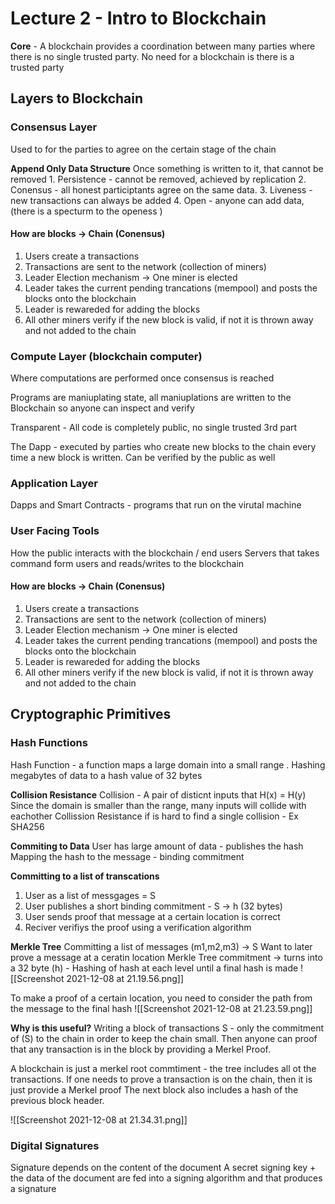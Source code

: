 # Lecture 2 - Intro to Blockchain 
**Core** - A blockchain provides a coordination between many parties where there is no single trusted party. No need for a blockchain is there is a trusted party 


## Layers to Blockchain 
### Consensus Layer
Used to for the parties to agree on the certain stage of the chain 

**Append Only Data Structure**
Once something is written to it, that cannot be removed 
	1. Persistence - cannot be removed, achieved by replication
	2. Conensus - all honest participtants agree on the same data. 
	3. Liveness - new transactions can always be added
	4. Open - anyone can add data, (there is a specturm to the openess )
	
#### How are blocks -> Chain (Conensus)
1. Users create a transactions
2. Transactions are sent to the network (collection of miners)
3. Leader Election mechanism -> One miner is elected
4. Leader takes the current pending trancations (mempool) and posts the blocks onto the blockchain
5. Leader is rewareded for adding the blocks
6. All other miners verify if the new block is valid, if not it is thrown away and not added to the chain 

### Compute Layer (blockchain computer)
Where computations are performed once consensus is reached 

Programs are maniuplating state, all maniuplations are written to the Blockchain so anyone can inspect and verify 

Transparent - All code is completely public, no single trusted 3rd part 

The Dapp - executed by parties who create new blocks to the chain every time a new block is written. Can be verified by the public as well 

### Application Layer 
Dapps and Smart Contracts - programs that run on the virutal machine 

### User Facing Tools 
How the public interacts with the blockchain  / end users 
Servers that takes command form users and reads/writes to the  blockchain 

#### How are blocks -> Chain (Conensus)
1. Users create a transactions
2. Transactions are sent to the network (collection of miners)
3. Leader Election mechanism -> One miner is elected
4. Leader takes the current pending trancations (mempool) and posts the blocks onto the blockchain
5. Leader is rewareded for adding the blocks
6. All other miners verify if the new block is valid, if not it is thrown away and not added to the chain 

## Cryptographic Primitives 
### Hash Functions 
Hash Function - a function maps a large domain into a small range . Hashing megabytes of data to a hash value of 32 bytes 

**Collision Resistance**
Collision - A pair of disticnt inputs that H(x) = H(y)
Since the domain is smaller than the range, many inputs will collide with eachother 
Collission Resistance if is hard to find a single collision - Ex SHA256

**Commiting to Data**
User has large amount of data - publishes the hash
Mapping the hash to the message - binding commitment 

**Committing to a list of transcations** 
1. User as a list of messgages = S 
2. User publishes a short binding commitment - S -> h (32 bytes)
3. User sends proof that message at a certain location is correct
4. Reciver verifiys the proof using a verification algorithm 

**Merkle Tree**
Committing a list of messages (m1,m2,m3) -> S
Want to later prove a message at a ceratin location 
Merkle Tree commitment -> turns into a 32 byte (h) 
	- Hashing of hash at each level until a final hash is made 
![[Screenshot 2021-12-08 at 21.19.56.png]]

To make a proof of a certain location, you need to consider the path from the message to the final hash 
![[Screenshot 2021-12-08 at 21.23.59.png]]

**Why is this useful?**
Writing a block of transactions S - only the commitment of (S) to the chain in order to keep the chain small. Then anyone can proof that any transaction is in the block by providing a Merkel Proof. 

A blockchain is just a merkel root commtiment - the tree includes all ot the transactions. If one needs to prove a transaction is on the chain, then it is just provide a Merkel proof 
The next block also includes a hash of the previous block header. 

![[Screenshot 2021-12-08 at 21.34.31.png]]


### Digital Signatures 
Signature depends on the content of the document 
A secret signing key + the data of the document are fed into a signing algorithm and that produces a signature 